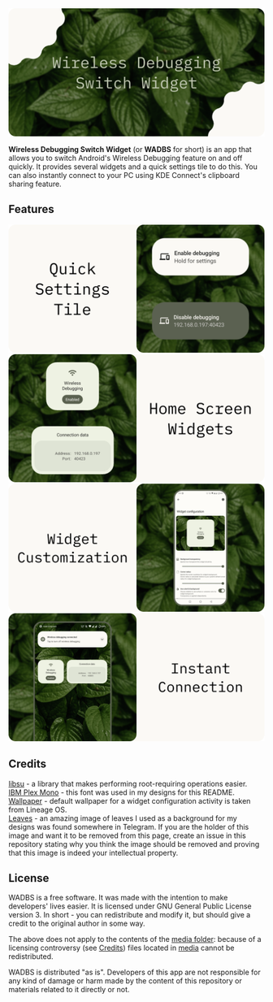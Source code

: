 <img src="./media/banner.png" alt="Wireless Debugging Switch Widget"/>

**Wireless Debugging Switch Widget** (or **WADBS** for short) is an app that allows you to switch Android's Wireless Debugging feature on and off quickly.
It provides several widgets and a quick settings tile to do this. You can also instantly connect to your PC using KDE Connect's clipboard sharing feature.

## Features

<img src="./media/feature-qs-tile.png" alt="Quick Settings Tile"/>
<img src="./media/feature-widgets.png" alt="Home Screen Widgets"/>
<img src="./media/feature-customization.png" alt="Widget Customization"/>
<img src="./media/feature-instant-connection.png" alt="Instant Connection"/>

## Credits

[libsu](https://github.com/topjohnwu/libsu) - a library that makes performing root-requiring operations easier.
<br>[IBM Plex Mono](https://fonts.google.com/specimen/IBM+Plex+Mono) - this font was used in my designs for this README.
<br>[Wallpaper](https://lineageos.org/) - default wallpaper for a widget configuration activity is taken from Lineage OS.
<br>[Leaves](https://github.com/Smooth-E/wireless-adb-switch/issues/new) - an amazing image of leaves I used as a background for my designs was found somewhere in Telegram. If you are the holder of this image and want it to be removed from this page, create an issue in this repository stating why you think the image should be removed and proving that this image is indeed your intellectual property.

## License

WADBS is a free software. It was made with the intention to make developers' lives easier.
It is licensed under GNU General Public License version 3. 
In short - you can redistribute and modify it, but should give a credit to the original author in some way.

The above does not apply to the contents of the [media folder](./media/): because of a licensing controversy (see [Credits](#credits)) files located in [media](./media/) cannot be redistributed.

WADBS is distributed "as is". 
Developers of this app are not responsible for any kind of damage or harm made by the content of this repository or materials related to it directly or not.

